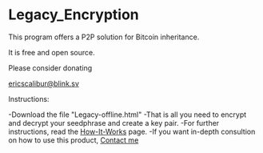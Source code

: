# Legacy_Encryption

This program offers a P2P solution for Bitcoin inheritance.

It is free and open source.

Please consider donating

ericscalibur@blink.sv


Instructions:

-Download the file "Legacy-offline.html"
-That is all you need to encrypt and decrypt your seedphrase and create a key pair.
-For further instructions, read the <a href="how-it-works.html">How-It-Works</a> page.
-If you want in-depth consultion on how to use this product, <a href="contact.html">Contact me</a>
